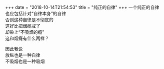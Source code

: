 +++
date = "2018-10-14T21:54:53"
title = "纯正的自律"
+++
一个纯正的自律  
也应包括针对“自律本身”的自律  
否则这种自律是不彻底的  
这好比把烟瘾戒了  
却染上“不吸烟的瘾”  
这和烟瘾有什么两样？  
  
因此我说  
放纵也是一种自律  
不吸烟也是一种吸烟  